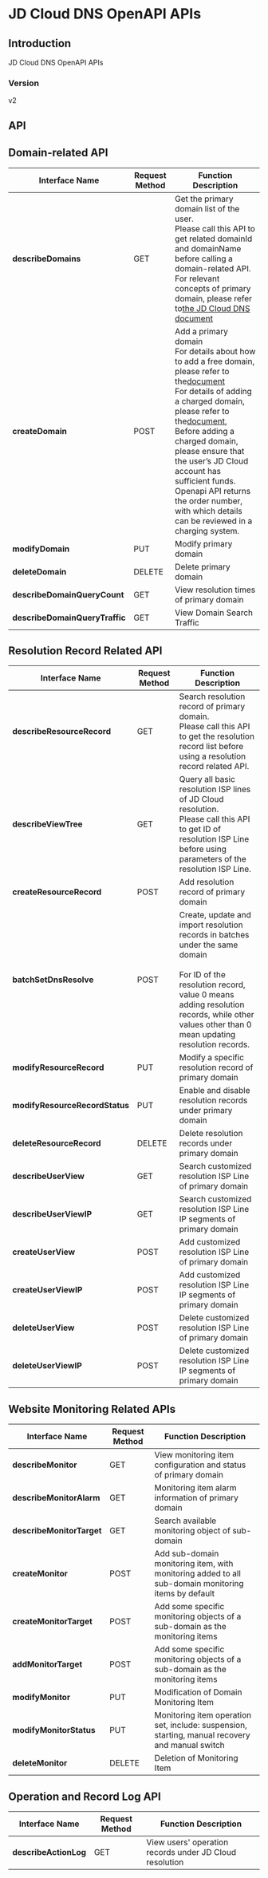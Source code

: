 # JD Cloud DNS OpenAPI APIs


## Introduction
JD Cloud DNS OpenAPI APIs


### Version
v2

## API

## Domain-related API

| Interface Name                  |Request Method | Function Description                   |
| ------------------------- | -------- | -------------------------- |
|**describeDomains**|GET|Get the primary domain list of the user.   <br>Please call this API to get related domainId and domainName before calling a domain-related API.  <br>For relevant concepts of primary domain, please refer to<a href="https://docs.jdcloud.com/en/jd-cloud-dns/product-overview">the JD Cloud DNS document</a>|
|**createDomain**|POST|Add a primary domain  <br>For details about how to add a free domain, please refer to the<a href="https://docs.jdcloud.com/en/jd-cloud-dns/domainadd">document</a><br>For details of adding a charged domain, please refer to the<a href="https://docs.jdcloud.com/en/jd-cloud-dns/purchase-process">document</a>,<br>Before adding a charged domain, please ensure that the user’s JD Cloud account has sufficient funds. Openapi API returns the order number, with which details can be reviewed in a charging system. <br>|
|**modifyDomain**|PUT|Modify primary domain|
|**deleteDomain**|DELETE|Delete primary domain|
|**describeDomainQueryCount**|GET|View resolution times of primary domain|
|**describeDomainQueryTraffic**|GET|View Domain Search Traffic|
## Resolution Record Related API

| Interface Name        | Request Method | Function Description                           |
| --------------- | -------- | ---------------------------------- |
|**describeResourceRecord**|GET|Search resolution record of primary domain.  <br>Please call this API to get the resolution record list before using a resolution record related API. <br>|
|**describeViewTree**|GET|Query all basic resolution ISP lines of JD Cloud resolution.  <br>Please call this API to get ID of resolution ISP Line before using parameters of the resolution ISP Line.|
|**createResourceRecord**|POST|Add resolution record of primary domain|
|**batchSetDnsResolve**|POST|Create, update and import resolution records in batches under the same domain<br></br>For ID of the resolution record, value 0 means adding resolution records, while other values other than 0 mean updating resolution records. </br>|
|**modifyResourceRecord**|PUT|Modify a specific resolution record of primary domain|
|**modifyResourceRecordStatus**|PUT|Enable and disable resolution records under primary domain|
|**deleteResourceRecord**|DELETE|Delete resolution records under primary domain|
|**describeUserView**|GET|Search customized resolution ISP Line of primary domain|
|**describeUserViewIP**|GET|Search customized resolution ISP Line IP segments of primary domain|
|**createUserView**|POST|Add customized resolution ISP Line of primary domain|
|**createUserViewIP**|POST|Add customized resolution ISP Line IP segments of primary domain|
|**deleteUserView**|POST|Delete customized resolution ISP Line of primary domain|
|**deleteUserViewIP**|POST|Delete customized resolution ISP Line IP segments of primary domain|

## Website Monitoring Related APIs

| Interface Name                | Request Method | Function Description                                                     |
| ----------------------- | -------- | ------------------------------------------------------------ |
|**describeMonitor**|GET|View monitoring item configuration and status of primary domain|
|**describeMonitorAlarm**|GET|Monitoring item alarm information of primary domain|
|**describeMonitorTarget**|GET|Search available monitoring object of sub-domain|
|**createMonitor**|POST|Add sub-domain monitoring item, with monitoring added to all sub-domain monitoring items by default|
|**createMonitorTarget**|POST|Add some specific monitoring objects of a sub-domain as the monitoring items|
| **addMonitorTarget**    | POST     | Add some specific monitoring objects of a sub-domain as the monitoring items                         |
|**modifyMonitor**|PUT|Modification of Domain Monitoring Item|
|**modifyMonitorStatus**|PUT|Monitoring item operation set, include: suspension, starting, manual recovery and manual switch|
|**deleteMonitor**|DELETE|Deletion of Monitoring Item|
## Operation and Record Log API

| Interface Name                | Request Method | Function Description                                                     |
| ----------------------- | -------- | ------------------------------------------------------------ |
|**describeActionLog**|GET|View users' operation records under JD Cloud resolution|